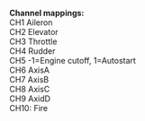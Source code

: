 __Channel mappings:__  
CH1 Aileron  
CH2 Elevator  
CH3 Throttle  
CH4 Rudder  
CH5 -1=Engine cutoff, 1=Autostart  
CH6 AxisA  
CH7 AxisB  
CH8 AxisC  
CH9 AxidD  
CH10: Fire  
